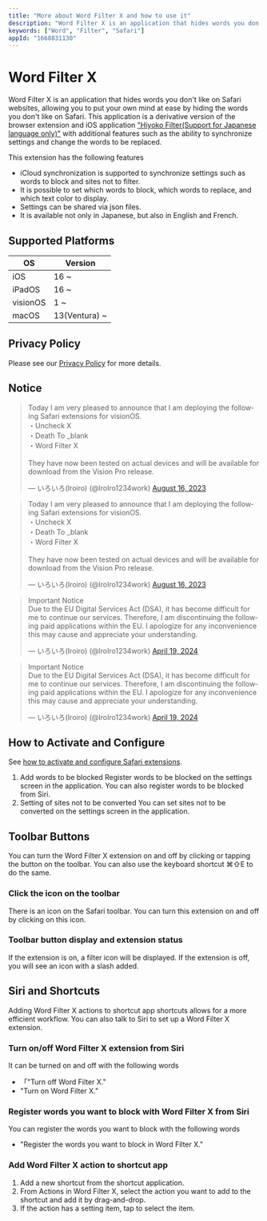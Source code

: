 ```yaml
---
title: "More about Word Filter X and how to use it"
description: "Word Filter X is an application that hides words you don't like on Safari websites, allowing you to put your own mind at ease by hiding the words you don't like on Safari. This application is a derivative version of the browser extension and iOS application Hiyoko Filter with additional features such as the ability to synchronize settings and change the words to be replaced."
keywords: ["Word", "Filter", "Safari"]
appId: "1668831130"
---
```


# Word Filter X
Word Filter X is an application that hides words you don't like on Safari websites, allowing you to put your own mind at ease by hiding the words you don't like on Safari. This application is a derivative version of the browser extension and iOS application ["Hiyoko Filter(Support for Japanese language only)"](https://bondavi.jp/) with additional features such as the ability to synchronize settings and change the words to be replaced.

This extension has the following features
- iCloud synchronization is supported to synchronize settings such as words to block and sites not to filter.
- It is possible to set which words to block, which words to replace, and which text color to display.
- Settings can be shared via json files.
- It is available not only in Japanese, but also in English and French.

## Supported Platforms
| OS | Version |
| ---- | ---- |
| iOS | 16 ~ |
| iPadOS | 16 ~ |
| visionOS | 1 ~ |
| macOS | 13(Ventura) ~ |

## Privacy Policy
Please see our [Privacy Policy](/en/privacy) for more details.

## Notice
<div class="isLightMode">
<blockquote class="twitter-tweet" data-lang="en">
        <p lang="en" dir="ltr">Today I am very pleased to announce that I am deploying the following
            Safari extensions for visionOS.<br>・Uncheck X<br>・Death To _blank<br>・Word Filter
            X<br><br>They have now been tested on actual devices and will be available for download
            from the Vision Pro release.</p>&mdash; いろいろ(Iroiro) (@IroIro1234work) <a
            href="https://twitter.com/IroIro1234work/status/1691774310145544264?ref_src=twsrc%5Etfw">August
            16, 2023</a>
    </blockquote>
</div>
<div class="isDarkMode">
    <blockquote class="twitter-tweet" data-theme="dark">
        <p lang="en" dir="ltr">Today I am very pleased to announce that I am deploying the following
            Safari extensions for visionOS.<br>・Uncheck X<br>・Death To _blank<br>・Word Filter
            X<br><br>They have now been tested on actual devices and will be available for download
            from the Vision Pro release.</p>&mdash; いろいろ(Iroiro) (@IroIro1234work) <a
            href="https://twitter.com/IroIro1234work/status/1691774310145544264?ref_src=twsrc%5Etfw">August
            16, 2023</a>
    </blockquote>
</div>
<div class="isLightMode">
    <blockquote class="twitter-tweet" data-lang="en">
        <p lang="en" dir="ltr">Important Notice<br>Due to the EU Digital Services Act (DSA), it has
            become difficult for me to continue our services. Therefore, I am discontinuing the
            following paid applications within the EU. I apologize for any inconvenience this may
            cause and appreciate your understanding.</p>&mdash; いろいろ(Iroiro) (@IroIro1234work) <a
            href="https://twitter.com/IroIro1234work/status/1781383748514390459?ref_src=twsrc%5Etfw">April
            19, 2024</a>
    </blockquote>
</div>
<div class="isDarkMode">
    <blockquote class="twitter-tweet" data-lang="en" data-theme="dark">
        <p lang="en" dir="ltr">Important Notice<br>Due to the EU Digital Services Act (DSA), it has
            become difficult for me to continue our services. Therefore, I am discontinuing the
            following paid applications within the EU. I apologize for any inconvenience this may
            cause and appreciate your understanding.</p>&mdash; いろいろ(Iroiro) (@IroIro1234work) <a
            href="https://twitter.com/IroIro1234work/status/1781383748514390459?ref_src=twsrc%5Etfw">April
            19, 2024</a>
    </blockquote>
</div>

## How to Activate and Configure
See [how to activate and configure Safari extensions](/en/product/tips/safari_settings).
1. Add words to be blocked
Register words to be blocked on the settings screen in the application.
You can also register words to be blocked from Siri.
2. Setting of sites not to be converted
You can set sites not to be converted on the settings screen in the application.

## Toolbar Buttons
You can turn the Word Filter X extension on and off by clicking or tapping the button on the toolbar. You can also use the keyboard shortcut ⌘⇧E to do the same.
### Click the icon on the toolbar
There is an icon on the Safari toolbar. You can turn this extension on and off by clicking on this icon.
### Toolbar button display and extension status
If the extension is on, a filter icon will be displayed. If the extension is off, you will see an icon with a slash added.

## Siri and Shortcuts
Adding Word Filter X actions to shortcut app shortcuts allows for a more efficient workflow.
You can also talk to Siri to set up a Word Filter X extension.
### Turn on/off Word Filter X extension from Siri
It can be turned on and off with the following words
- 「"Turn off Word Filter X."
- "Turn on Word Filter X."
### Register words you want to block with Word Filter X from Siri
You can register the words you want to block with the following words
- "Register the words you want to block in Word Filter X."
### Add Word Filter X action to shortcut app
1. Add a new shortcut from the shortcut application.
2. From Actions in Word Filter X, select the action you want to add to the shortcut and add it by drag-and-drop.
3. If the action has a setting item, tap to select the item.